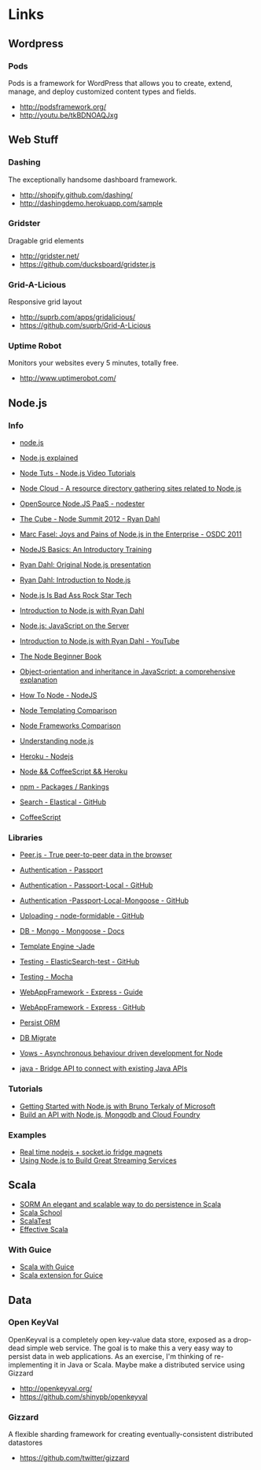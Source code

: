 Links
=====

Wordpress
---------

### Pods

Pods is a framework for WordPress that allows you to create, extend, manage, and deploy customized content types and fields.

- http://podsframework.org/
- http://youtu.be/tkBDNOAQJxg

Web Stuff
---------
### Dashing

The exceptionally handsome dashboard framework.

- http://shopify.github.com/dashing/
- http://dashingdemo.herokuapp.com/sample

### Gridster

Dragable grid elements

- http://gridster.net/
- https://github.com/ducksboard/gridster.js

### Grid-A-Licious

Responsive grid layout

- http://suprb.com/apps/gridalicious/
- https://github.com/suprb/Grid-A-Licious

### Uptime Robot
Monitors your websites every 5 minutes, totally free.

- http://www.uptimerobot.com/

Node.js
-------

### Info

- [node.js](http://nodejs.org/)

- [Node.js explained](http://youtu.be/L0pjVcIsU6A)
- [Node Tuts - Node.js Video Tutorials](http://nodetuts.com/)
- [Node Cloud - A resource directory gathering sites related to Node.js](http://www.nodecloud.org/)
- [OpenSource Node.JS PaaS - nodester](http://nodester.com/)
- [The Cube - Node Summit 2012 - Ryan Dahl](http://www.youtube.com/watch?v=Fc26auhSLqM&list=WL490F40A325E85FD1)
- [Marc Fasel: Joys and Pains of Node.js in the Enterprise - OSDC 2011](http://www.youtube.com/watch?v=Zp1k09WFmEI&list=WL490F40A325E85FD1)
- [NodeJS Basics: An Introductory Training](http://www.youtube.com/watch?v=G0924T2uoiY&list=WL490F40A325E85FD1)
- [Ryan Dahl: Original Node.js presentation](http://www.youtube.com/watch?v=ztspvPYybIY&list=WL490F40A325E85FD1)
- [Ryan Dahl: Introduction to Node.js](http://www.youtube.com/watch?v=M-sc73Y-zQA&list=WL490F40A325E85FD1)
- [Node.js Is Bad Ass Rock Star Tech](http://www.youtube.com/watch?v=bzkRVzciAZg&list=WL490F40A325E85FD1)
- [Introduction to Node.js with Ryan Dahl](http://www.youtube.com/watch?v=jo_B4LTHi3I&list=WL490F40A325E85FD1)
- [Node.js: JavaScript on the Server](http://www.youtube.com/watch?v=F6k8lTrAE2g&list=WL490F40A325E85FD1)
- [Introduction to Node.js with Ryan Dahl - YouTube](http://www.youtube.com/watch?v=jo_B4LTHi3I)
- [The Node Beginner Book](http://www.nodebeginner.org/)
- [Object-orientation and inheritance in JavaScript: a comprehensive explanation](http://manuel.kiessling.net/2012/03/23/object-orientation-and-inheritance-in-javascript-a-comprehensive-explanation/)
- [How To Node - NodeJS](http://howtonode.org/)
- [Node Templating Comparison](http://paularmstrong.github.com/node-templates/)
- [Node Frameworks Comparison](https://github.com/joyent/node/wiki/modules#wiki-web-frameworks-full)
- [Understanding node.js](http://debuggable.com/posts/understanding-node-js:4bd98440-45e4-4a9a-8ef7-0f7ecbdd56cb)
- [Heroku - Nodejs](https://devcenter.heroku.com/articles/nodejs)
- [Node && CoffeeScript && Heroku](http://whittle.github.com/node-coffee-heroku-tutorial/)
- [npm - Packages / Rankings](https://npmjs.org/)
- [Search - Elastical - GitHub](https://github.com/rgrove/node-elastical)

- [CoffeeScript](http://coffeescript.org/)

### Libraries

- [Peer.js - True peer-to-peer data in the browser](http://peerjs.com/)
- [Authentication - Passport](http://passportjs.org/guide/)
- [Authentication - Passport-Local - GitHub](https://github.com/jaredhanson/passport-local)
- [Authentication -Passport-Local-Mongoose - GitHub](https://github.com/saintedlama/passport-local-mongoose)
- [Uploading - node-formidable - GitHub](https://github.com/felixge/node-formidable)
- [DB - Mongo - Mongoose - Docs](http://mongoosejs.com/docs/index.html)
- [Template Engine -Jade](http://jade-lang.com/)
- [Testing - ElasticSearch-test - GitHub](https://github.com/tlrx/elasticsearch-test/blob/master/src/test/java/com/github/tlrx/elasticsearch/samples/mapping/TtlTest.java)
- [Testing - Mocha](http://visionmedia.github.com/mocha/)
- [WebAppFramework - Express - Guide](http://expressjs.com/guide.html)
- [WebAppFramework - Express · GitHub](https://github.com/visionmedia/express)

- [Persist ORM](https://npmjs.org/package/persist)
- [DB Migrate](https://npmjs.org/package/db-migrate)
- [Vows - Asynchronous behaviour driven development for Node](http://vowsjs.org/)
- [java - Bridge API to connect with existing Java APIs](https://npmjs.org/package/java)

### Tutorials

- [Getting Started with Node.js with Bruno Terkaly of Microsoft](http://www.youtube.com/watch?v=hKQr2DGJjUQ&list=WL490F40A325E85FD1)
- [Build an API with Node.js, Mongodb and Cloud Foundry](http://www.youtube.com/watch?v=3AKaGShTHpo&list=WL490F40A325E85FD1)
 

### Examples

- [Real time nodejs + socket.io fridge magnets](https://github.com/tehlulz/nodejs-word-magnet)
- [Using Node.js to Build Great Streaming Services](http://www.youtube.com/watch?v=dcsVyRVvpAw&list=WL490F40A325E85FD1)


Scala
-----

- [SORM An elegant and scalable way to do persistence in Scala](http://sorm-framework.org/)
- [Scala School](http://twitter.github.com/scala_school/)
- [ScalaTest](http://www.scalatest.org/)
- [Effective Scala](http://twitter.github.com/effectivescala/)

### With Guice

- [Scala with Guice](http://php.jglobal.com/blog/?p=941)
- [Scala extension for Guice](https://github.com/codingwell/scala-guice/)

Data
----
### Open KeyVal

OpenKeyval is a completely open key-value data store, exposed as a drop-dead simple web service. The goal is to make this a very easy way to persist data in web applications. As an exercise, I'm thinking of re-implementing it in Java or Scala. Maybe make a distributed service using Gizzard

- http://openkeyval.org/
- https://github.com/shinypb/openkeyval

### Gizzard

A flexible sharding framework for creating eventually-consistent distributed datastores

- https://github.com/twitter/gizzard
